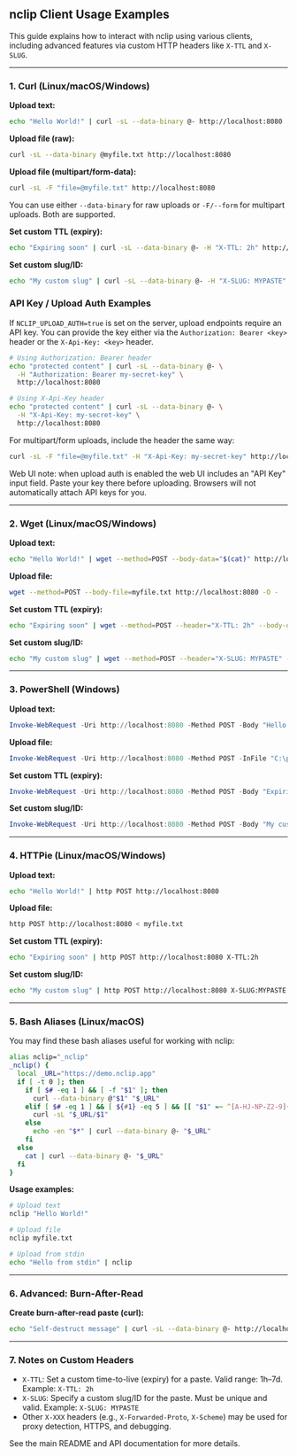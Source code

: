 ## nclip Client Usage Examples

This guide explains how to interact with nclip using various clients, including advanced features via custom HTTP headers like `X-TTL` and `X-SLUG`.

---

### 1. Curl (Linux/macOS/Windows)

**Upload text:**
```bash
echo "Hello World!" | curl -sL --data-binary @- http://localhost:8080
```


**Upload file (raw):**
```bash
curl -sL --data-binary @myfile.txt http://localhost:8080
```

**Upload file (multipart/form-data):**
```bash
curl -sL -F "file=@myfile.txt" http://localhost:8080
```

You can use either `--data-binary` for raw uploads or `-F/--form` for multipart uploads. Both are supported.

**Set custom TTL (expiry):**
```bash
echo "Expiring soon" | curl -sL --data-binary @- -H "X-TTL: 2h" http://localhost:8080
```

**Set custom slug/ID:**
```bash
echo "My custom slug" | curl -sL --data-binary @- -H "X-SLUG: MYPASTE" http://localhost:8080
```

### API Key / Upload Auth Examples

If `NCLIP_UPLOAD_AUTH=true` is set on the server, upload endpoints require an API key. You can provide the key either via the `Authorization: Bearer <key>` header or the `X-Api-Key: <key>` header.

```bash
# Using Authorization: Bearer header
echo "protected content" | curl -sL --data-binary @- \
  -H "Authorization: Bearer my-secret-key" \
  http://localhost:8080

# Using X-Api-Key header
echo "protected content" | curl -sL --data-binary @- \
  -H "X-Api-Key: my-secret-key" \
  http://localhost:8080
```

For multipart/form uploads, include the header the same way:

```bash
curl -sL -F "file=@myfile.txt" -H "X-Api-Key: my-secret-key" http://localhost:8080
```

Web UI note: when upload auth is enabled the web UI includes an "API Key" input field. Paste your key there before uploading. Browsers will not automatically attach API keys for you.

---

### 2. Wget (Linux/macOS/Windows)

**Upload text:**
```bash
echo "Hello World!" | wget --method=POST --body-data="$(cat)" http://localhost:8080 -O -
```

**Upload file:**
```bash
wget --method=POST --body-file=myfile.txt http://localhost:8080 -O -
```

**Set custom TTL (expiry):**
```bash
echo "Expiring soon" | wget --method=POST --header="X-TTL: 2h" --body-data="$(cat)" http://localhost:8080 -O -
```

**Set custom slug/ID:**
```bash
echo "My custom slug" | wget --method=POST --header="X-SLUG: MYPASTE" --body-data="$(cat)" http://localhost:8080 -O -
```

---

### 3. PowerShell (Windows)

**Upload text:**
```powershell
Invoke-WebRequest -Uri http://localhost:8080 -Method POST -Body "Hello from PowerShell!" -UseBasicParsing
```

**Upload file:**
```powershell
Invoke-WebRequest -Uri http://localhost:8080 -Method POST -InFile "C:\path\to\file.txt" -UseBasicParsing
```

**Set custom TTL (expiry):**
```powershell
Invoke-WebRequest -Uri http://localhost:8080 -Method POST -Body "Expiring soon" -Headers @{"X-TTL"="2h"} -UseBasicParsing
```

**Set custom slug/ID:**
```powershell
Invoke-WebRequest -Uri http://localhost:8080 -Method POST -Body "My custom slug" -Headers @{"X-SLUG"="MYPASTE"} -UseBasicParsing
```

---

### 4. HTTPie (Linux/macOS/Windows)

**Upload text:**
```bash
echo "Hello World!" | http POST http://localhost:8080
```

**Upload file:**
```bash
http POST http://localhost:8080 < myfile.txt
```

**Set custom TTL (expiry):**
```bash
echo "Expiring soon" | http POST http://localhost:8080 X-TTL:2h
```

**Set custom slug/ID:**
```bash
echo "My custom slug" | http POST http://localhost:8080 X-SLUG:MYPASTE
```

---

### 5. Bash Aliases (Linux/macOS)

You may find these bash aliases useful for working with nclip:

```bash
alias nclip="_nclip"
_nclip() {
  local _URL="https://demo.nclip.app"
  if [ -t 0 ]; then
    if [ $# -eq 1 ] && [ -f "$1" ]; then
      curl --data-binary @"$1" "$_URL"
    elif [ $# -eq 1 ] && [ ${#1} -eq 5 ] && [[ "$1" =~ ^[A-HJ-NP-Z2-9]{5}$ ]]; then
      curl -sL "$_URL/$1"
    else
      echo -en "$*" | curl --data-binary @- "$_URL"
    fi
  else
    cat | curl --data-binary @- "$_URL"
  fi
}
```

**Usage examples:**
```bash
# Upload text
nclip "Hello World!"

# Upload file
nclip myfile.txt

# Upload from stdin
echo "Hello from stdin" | nclip
```

---

### 6. Advanced: Burn-After-Read

**Create burn-after-read paste (curl):**
```bash
echo "Self-destruct message" | curl -sL --data-binary @- http://localhost:8080/burn/
```

---

### 7. Notes on Custom Headers

- `X-TTL`: Set a custom time-to-live (expiry) for a paste. Valid range: 1h–7d. Example: `X-TTL: 2h`
- `X-SLUG`: Specify a custom slug/ID for the paste. Must be unique and valid. Example: `X-SLUG: MYPASTE`
- Other `X-XXX` headers (e.g., `X-Forwarded-Proto`, `X-Scheme`) may be used for proxy detection, HTTPS, and debugging.

See the main README and API documentation for more details.
